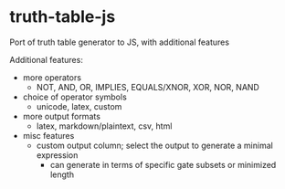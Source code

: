 # truth-table-js
Port of truth table generator to JS, with additional features

Additional features:

 - more operators
   - NOT, AND, OR, IMPLIES, EQUALS/XNOR, XOR, NOR, NAND
 - choice of operator symbols
   - unicode, latex, custom
 - more output formats
   - latex, markdown/plaintext, csv, html
 - misc features
   - custom output column; select the output to generate a minimal expression
     - can generate in terms of specific gate subsets or minimized length
